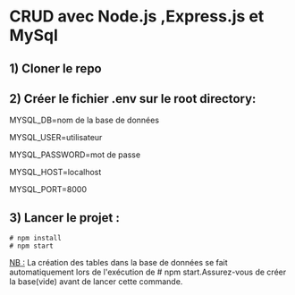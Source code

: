 # CRUD avec Node.js ,Express.js et MySql
## 1) Cloner le repo
## 2) Créer le fichier .env sur le root directory:

MYSQL_DB=nom de la base de données

MYSQL_USER=utilisateur

MYSQL_PASSWORD=mot de passe

MYSQL_HOST=localhost

MYSQL_PORT=8000

## 3) Lancer le projet :

    # npm install
    # npm start

<ins>NB :</ins> La création des tables dans la base de données se fait automatiquement lors de l'exécution de # npm start.Assurez-vous de créer la base(vide) avant de lancer cette commande.
